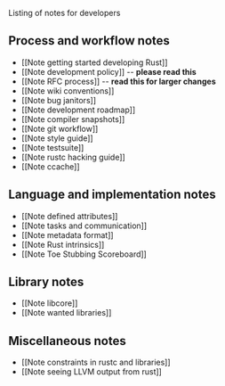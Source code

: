 Listing of notes for developers

## Process and workflow notes

* [[Note getting started developing Rust]]
* [[Note development policy]] -- **please read this**
* [[Note RFC process]] -- **read this for larger changes**
* [[Note wiki conventions]]
* [[Note bug janitors]]
* [[Note development roadmap]]
* [[Note compiler snapshots]]
* [[Note git workflow]]
* [[Note style guide]]
* [[Note testsuite]]
* [[Note rustc hacking guide]]
* [[Note ccache]]

## Language and implementation notes

* [[Note defined attributes]]
* [[Note tasks and communication]]
* [[Note metadata format]]
* [[Note Rust intrinsics]]
* [[Note Toe Stubbing Scoreboard]]

## Library notes

* [[Note libcore]]
* [[Note wanted libraries]]

## Miscellaneous notes

* [[Note constraints in rustc and libraries]]
* [[Note seeing LLVM output from rust]]
